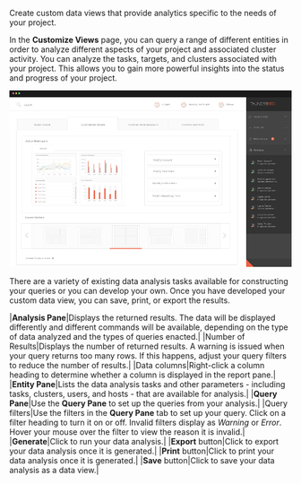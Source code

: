 Create custom data views that provide analytics specific to the needs of your project.

In the **Customize Views** page, you can query a range of different entities in order to analyze different aspects of your project and associated cluster activity. You can analyze the tasks, targets, and clusters associated with your project. This allows you to gain more powerful insights into the status and progress of your project.

![](cddbf160-340f-11ec-a14d-02426ae7396c.png)

There are a variety of existing data analysis tasks available for constructing your queries or you can develop your own. Once you have developed your custom data view, you can save, print, or export the results.

|**Analysis Pane**|Displays the returned results. The data will be displayed differently and different commands will be available, depending on the type of data analyzed and the types of queries enacted.|
|Number of Results|Displays the number of returned results. A warning is issued when your query returns too many rows. If this happens, adjust your query filters to reduce the number of results.|
|Data columns|Right-click a column heading to determine whether a column is displayed in the report pane.|
|**Entity Pane**|Lists the data analysis tasks and other parameters - including tasks, clusters, users, and hosts - that are available for analysis.|
|**Query Pane**|Use the **Query Pane** to set up the queries from your analysis.|
|Query filters|Use the filters in the **Query Pane** tab to set up your query. Click on a filter heading to turn it on or off. Invalid filters display as *Warning* or *Error*. Hover your mouse over the filter to view the reason it is invalid.|
|**Generate**|Click to run your data analysis.|
|**Export** button|Click to export your data analysis once it is generated.|
|**Print** button|Click to print your data analysis once it is generated.|
|**Save** button|Click to save your data analysis as a data view.|

